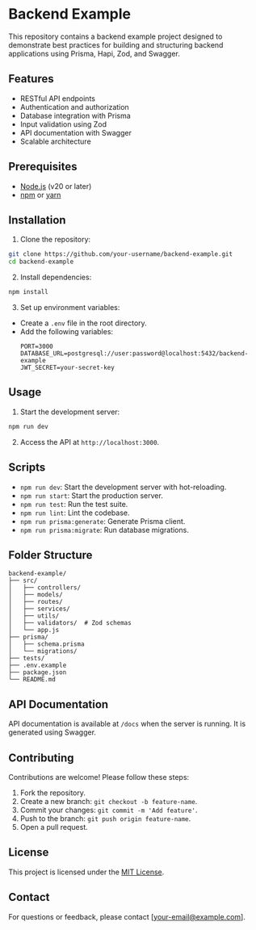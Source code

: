# Backend Example

This repository contains a backend example project designed to demonstrate best practices for building and structuring backend applications using Prisma, Hapi, Zod, and Swagger.

## Features

- RESTful API endpoints
- Authentication and authorization
- Database integration with Prisma
- Input validation using Zod
- API documentation with Swagger
- Scalable architecture

## Prerequisites

- [Node.js](https://nodejs.org/) (v20 or later)
- [npm](https://www.npmjs.com/) or [yarn](https://yarnpkg.com/)

## Installation

1. Clone the repository:
  ```bash
  git clone https://github.com/your-username/backend-example.git
  cd backend-example
  ```

2. Install dependencies:
  ```bash
  npm install
  ```

3. Set up environment variables:
  - Create a `.env` file in the root directory.
  - Add the following variables:
    ```env
    PORT=3000
    DATABASE_URL=postgresql://user:password@localhost:5432/backend-example
    JWT_SECRET=your-secret-key
    ```

## Usage

1. Start the development server:
  ```bash
  npm run dev
  ```

2. Access the API at `http://localhost:3000`.

## Scripts

- `npm run dev`: Start the development server with hot-reloading.
- `npm run start`: Start the production server.
- `npm run test`: Run the test suite.
- `npm run lint`: Lint the codebase.
- `npm run prisma:generate`: Generate Prisma client.
- `npm run prisma:migrate`: Run database migrations.

## Folder Structure

```
backend-example/
├── src/
│   ├── controllers/
│   ├── models/
│   ├── routes/
│   ├── services/
│   ├── utils/
│   ├── validators/  # Zod schemas
│   └── app.js
├── prisma/
│   ├── schema.prisma
│   └── migrations/
├── tests/
├── .env.example
├── package.json
└── README.md
```

## API Documentation

API documentation is available at `/docs` when the server is running. It is generated using Swagger.

## Contributing

Contributions are welcome! Please follow these steps:

1. Fork the repository.
2. Create a new branch: `git checkout -b feature-name`.
3. Commit your changes: `git commit -m 'Add feature'`.
4. Push to the branch: `git push origin feature-name`.
5. Open a pull request.

## License

This project is licensed under the [MIT License](LICENSE).

## Contact

For questions or feedback, please contact [your-email@example.com].
